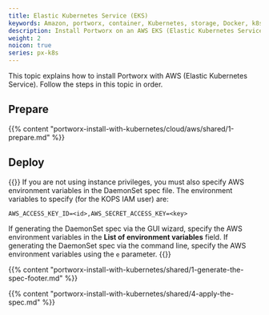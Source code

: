 ```yaml
---
title: Elastic Kubernetes Service (EKS)
keywords: Amazon, portworx, container, Kubernetes, storage, Docker, k8s, pv, persistent disk, eks
description: Install Portworx on an AWS EKS (Elastic Kubernetes Service) cluster.
weight: 2
noicon: true
series: px-k8s
---
```


This topic explains how to install Portworx with AWS (Elastic Kubernetes Service). Follow the steps in this topic in order.

## Prepare

{{% content "portworx-install-with-kubernetes/cloud/aws/shared/1-prepare.md" %}}

## Deploy

{{<info>}}
If you are not using instance privileges, you must also specify AWS environment variables in the DaemonSet spec file. The environment variables to specify \(for the KOPS IAM user\) are:

`AWS_ACCESS_KEY_ID=<id>,AWS_SECRET_ACCESS_KEY=<key>`

If generating the DaemonSet spec via the GUI wizard, specify the AWS environment variables in the **List of environment variables** field. If generating the DaemonSet spec via the command line, specify the AWS environment variables using the `e` parameter.
{{</info>}}

{{% content "portworx-install-with-kubernetes/shared/1-generate-the-spec-footer.md" %}}

{{% content "portworx-install-with-kubernetes/shared/4-apply-the-spec.md" %}}
